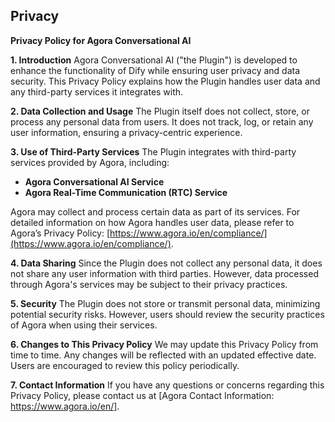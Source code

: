## Privacy

**Privacy Policy for Agora Conversational AI**

**1. Introduction**
Agora Conversational AI ("the Plugin") is developed to enhance the functionality of Dify while ensuring user privacy and data security. This Privacy Policy explains how the Plugin handles user data and any third-party services it integrates with.

**2. Data Collection and Usage**
The Plugin itself does not collect, store, or process any personal data from users. It does not track, log, or retain any user information, ensuring a privacy-centric experience.

**3. Use of Third-Party Services**
The Plugin integrates with third-party services provided by Agora, including:
- **Agora Conversational AI Service**
- **Agora Real-Time Communication (RTC) Service**

Agora may collect and process certain data as part of its services. For detailed information on how Agora handles user data, please refer to Agora’s Privacy Policy: [https://www.agora.io/en/compliance/](https://www.agora.io/en/compliance/).

**4. Data Sharing**
Since the Plugin does not collect any personal data, it does not share any user information with third parties. However, data processed through Agora's services may be subject to their privacy practices.

**5. Security**
The Plugin does not store or transmit personal data, minimizing potential security risks. However, users should review the security practices of Agora when using their services.

**6. Changes to This Privacy Policy**
We may update this Privacy Policy from time to time. Any changes will be reflected with an updated effective date. Users are encouraged to review this policy periodically.

**7. Contact Information**
If you have any questions or concerns regarding this Privacy Policy, please contact us at [Agora Contact Information: https://www.agora.io/en/].

